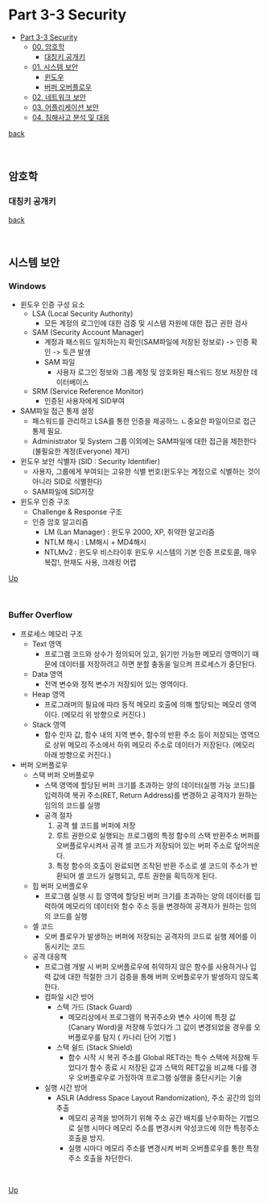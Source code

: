 # Part 3-3 Security
- [Part 3-3 Security](#part-3-3-Security)
    - [00. 암호학](#암호학)
      - [대칭키 공개키](#대칭키-공개키)
    - [01. 시스템 보안](#시스템-보안)
      - [윈도우](#Windows)
      - [버퍼 오버플로우](#Buffer-Overflow)
    - [02. 네트워크 보안](#네트워크-보안)
    - [03. 어플리케이션 보안](#어플리케이션-보안)
    - [04. 침해사고 분석 및 대응](#침해사고-분석-및-대응)

   

[back](https://github.com/codenee/CS-Study)

</br>

## 암호학
### 대칭키 공개키


[back](https://github.com/codenee/CS-Study)

</br>

## 시스템 보안
### Windows
* 윈도우 인증 구성 요소
  * LSA (Local Security Authority)
    * 모든 계정의 로그인에 대한 검증 및 시스템 자원에 대한 접근 권한 검사
  * SAM (Security Account Manager)
    * 계정과 패스워드 일치하는지 확인(SAM파일에 저장된 정보로) -> 인증 확인 -> 토큰 발생
    * SAM 파일
      * 사용자 로그인 정보와 그룹 계정 및 암호화된 패스워드 정보 저장한 데이터베이스
  * SRM (Service Reference Monitor)
    * 인증된 사용자에게 SID부여
* SAM파일 접근 통제 설정
  * 패스워드를 관리하고 LSA를 통한 인증을 제공하느 ㄴ중요한 파일이므로 접근 통제 필요.
  * Administrator 및 System 그룹 이외에는 SAM파일에 대한 접근을 제한한다(불필요한 계정(Everyone) 제거)
* 윈도우 보안 식별자 (SID : Security Identifier)
  * 사용자, 그룹에게 부여되는 고유한 식별 번호(윈도우는 계정으로 식별하는 것이 아니라 SID로 식별한다)
  * SAM파일에 SID저장
* 윈도우 인증 구조
  * Challenge & Response 구조
  * 인증 암호 알고리즘
    * LM (Lan Manager) : 윈도우 2000, XP, 취약한 알고리즘
    * NTLM 해시 : LM해시 + MD4해시
    * NTLMv2 : 윈도우 비스타이후 윈도우 시스템의 기본 인증 프로토콜, 매우 복잡!, 현재도 사용, 크래킹 어렵

[Up](#part-3-3-Security)

</br>

### Buffer Overflow
* 프로세스 메모리 구조
  * Text 영역
    * 프로그램 코드와 상수가 정의되어 있고, 읽기만 가능한 메모리 영역이기 때문에 데이터를 저장하려고 하면 분할 충동을 일으켜 프로세스가 중단된다.
  * Data 영역
      * 전역 변수와 정적 변수가 저장되어 있는 영역이다.
  * Heap 영역
      * 프로그래머의 필요에 따라 동적 메모리 호출에 의해 할당되는 메모리 영역이다. (메모리 위 방향으로 커진다.)
  * Stack 영역
      * 함수 인자 값, 함수 내의 지역 변수, 함수의 반환 주소 등이 저장되는 영역으로 상위 메모리 주소에서 하위 메모리 주소로 데이터가 저장된다. (메모리 아래 방향으로 커진다.)
* 버퍼 오버플로우
  * 스택 버퍼 오버플로우
    * 스택 영역에 할당된 버퍼 크기를 초과하는 양의 데이터(실행 가능 코드)를 입력하여 복귀 주소(RET, Return Address)를 변경하고 공격자가 원하는 임의의 코드를 실행
    * 공격 절차
      1) 공격 쉘 코드를 버퍼에 저장
      2) 루트 권한으로 실행되는 프로그램의 특정 함수의 스택 반환주소 버퍼를 오버플로우시켜서 공격 셸 코드가 저장되어 있는 버퍼 주소로 덮어씌운다.
      3) 특정 함수의 호출이 완료되면 조작된 반환 주소로 셸 코드의 주소가 반환되어 셸 코드가 실행되고, 루트 권한을 획득하게 된다.
  * 힙 버퍼 오버플로우
    * 프로그램 실행 시 힙 영역에 할당된 버퍼 크기를 초과하는 양의 데이터를 입력하여 메모리의 데이터와 함수 주소 등을 변경하여 공격자가 원하는 임의의 코드를 실행    
  * 셸 코드
    * 오버 플로우가 발생하는 버퍼에 저장되는 공격자의 코드로 실행 제어를 이동시키는 코드
  * 공격 대응책
    * 프로그램 개발 시 버퍼 오버플로우에 취약하지 않은 함수를 사용하거나 입력 값에 대한 적절한 크기 검증을 통해 버퍼 오버플로우가 발생하지 않도록 한다.
    * 컴파일 시간 방어
      * 스택 가드 (Stack Guard)
        * 메모리상에서 프로그램의 복귀주소와 변수 사이에 특정 값(Canary Word)을 저장해 두었다가 그 값이 변경되었을 경우를 오버플로우를 탐지 ( 카나리 단어 기법 )
      * 스택 쉴드 (Stack Shield)
        * 함수 시작 시 복귀 주소를 Global RET라는 특수 스택에 저장해 두었다가 함수 종료 시 저장된 값과 스택의 RET값을 비교해 다를 경우 오버플로우로 가정하여 프로그램 실행을 중단시키는 기술
    * 실행 시간 방어
        * ASLR (Address Space Layout Randomization), 주소 공간의 임의 추출
          * 메모리 공격을 방어하기 위해 주소 공간 배치를 난수화하는 기법으로 실행 시마다 메모리 주소를 변경시켜 악성코드에 의한 특정주소 호출을 방지.
          * 실행 시마다 메모리 주소를 변경시켜 버퍼 오버플로우를 통한 특정 주소 호출을 차단한다.
  
</br>



[Up](#part-3-3-Security)

</br>

